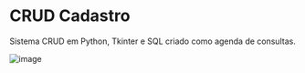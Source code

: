 # CRUD Cadastro

Sistema CRUD em Python, Tkinter e SQL criado como agenda de consultas. 

![image](https://user-images.githubusercontent.com/107516003/183151135-01d6fe53-1ab9-49c9-b7b4-db8927627577.png)

